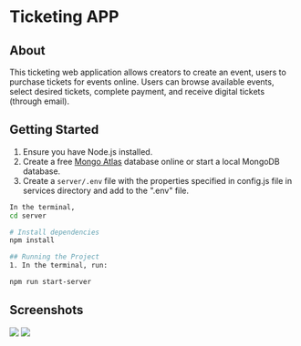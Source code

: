 # Ticketing APP

## About

This ticketing web application allows creators to create an event, users to purchase tickets for events online. Users can browse available events, select desired tickets, complete payment, and receive digital tickets (through email).

## Getting Started

1. Ensure you have Node.js installed.
2. Create a free [Mongo Atlas](https://www.mongodb.com/atlas/database) database online or start a local MongoDB database.
3. Create a `server/.env` file with the properties specified in config.js file in services directory and add to the ".env" file.

```sh
In the terminal,
cd server

# Install dependencies
npm install

## Running the Project
1. In the terminal, run:

npm run start-server
```

## Screenshots

![](./screenshots/home.png)
![](./screenshots/postman_testing.png)
